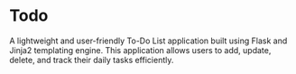 # Todo
A lightweight and user-friendly To-Do List application built using Flask and Jinja2 templating engine. This application allows users to add, update, delete, and track their daily tasks efficiently.
